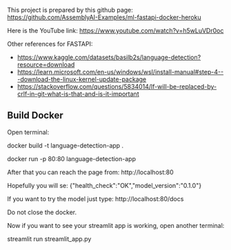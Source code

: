 This project is prepared by this github page:
https://github.com/AssemblyAI-Examples/ml-fastapi-docker-heroku

Here is the YouTube link:
https://www.youtube.com/watch?v=h5wLuVDr0oc

Other references for FASTAPI:
- https://www.kaggle.com/datasets/basilb2s/language-detection?resource=download
- https://learn.microsoft.com/en-us/windows/wsl/install-manual#step-4---download-the-linux-kernel-update-package
- https://stackoverflow.com/questions/5834014/lf-will-be-replaced-by-crlf-in-git-what-is-that-and-is-it-important

## Build Docker

Open terminal:

docker build -t language-detection-app .

docker run -p 80:80 language-detection-app 

After that you can reach the page from: http://localhost:80

Hopefully you will se:
{"health_check":"OK","model_version":"0.1.0"}

If you want to try the model just type: 
http://localhost:80/docs

Do not close the docker. 

Now if you want to see your streamlit app is working, open another terminal:

streamlit run streamlit_app.py







